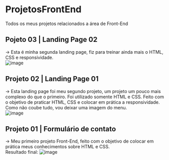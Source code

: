 # ProjetosFrontEnd
Todos os meus projetos relacionados a área de Front-End

## Pojeto 03 | Landing Page 02
-> Esta é minha segunda landing page, fiz para treinar ainda mais o HTML, CSS e responsividade. <br>
![image](https://github.com/kauan2812/ProjetosFrontEnd/assets/57874837/f33866a1-d87e-40d8-a447-670ab38b8485)

## Projeto 02 | Landing Page 01
-> Esta landing page foi meu segundo projeto, um projeto um pouco mais complexo do que o primeiro. Foi utilizado somente HTML e CSS.
Feito com o objetivo de praticar HTML, CSS e colocar em prática a responsividade. <br>
Como não coube tudo, vou deixar uma imagem do menu.<br>
![image](https://github.com/kauan2812/ProjetosFrontEnd/assets/57874837/a4b22c51-d573-4b20-8a0d-ea20937e8078)

## Projeto 01 | Formulário de contato
-> Meu primeiro projeto Front-End, feito com o objetivo de colocar em prática meus conhecimentos sobre HTML e CSS. </br>
Resultado final: ![image](https://github.com/kauan2812/ProjetosFrontEnd/assets/57874837/328b0e00-6ef0-4a34-92da-b52bacd4e1c0)









